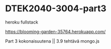 # DTEK2040-3004-part3

heroku fullstack

https://blooming-garden-35764.herokuapp.com/

Part 3 kokonaisuutena || 3.9 tehtävä mongo.js
